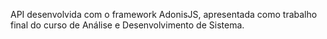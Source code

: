 API desenvolvida com o framework AdonisJS, apresentada como trabalho final do curso de Análise e Desenvolvimento de Sistema.
